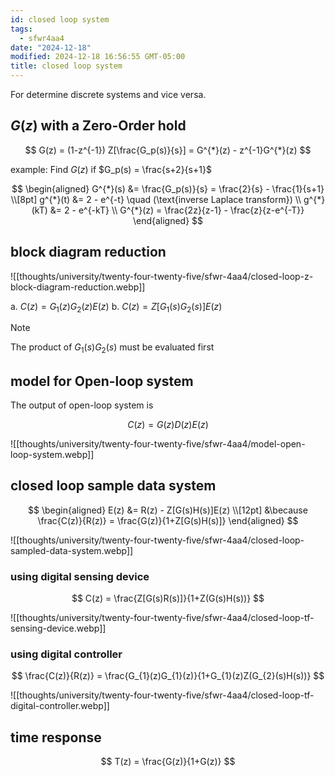 ```yaml
---
id: closed loop system
tags:
  - sfwr4aa4
date: "2024-12-18"
modified: 2024-12-18 16:56:55 GMT-05:00
title: closed loop system
---
```


For determine discrete systems and vice versa.

## $G(z)$ with a Zero-Order hold

$$
G(z) = (1-z^{-1}) Z[\frac{G_p(s)}{s}] = G^{*}(z) - z^{-1}G^{*}(z)
$$

example: Find $G(z)$ if $G_p(s) = \frac{s+2}{s+1}$

$$
\begin{aligned}
G^{*}(s) &= \frac{G_p(s)}{s} = \frac{2}{s} - \frac{1}{s+1} \\[8pt]
g^{*}(t) &= 2 - e^{-t} \quad (\text{inverse Laplace transform}) \\
g^{*}(kT) &= 2 - e^{-kT} \\
G^{*}(z) = \frac{2z}{z-1} - \frac{z}{z-e^{-T}}
\end{aligned}
$$

## block diagram reduction

![[thoughts/university/twenty-four-twenty-five/sfwr-4aa4/closed-loop-z-block-diagram-reduction.webp]]

a. $C(z) = G_1(z) G_2(z) E(z)$
b. $C(z) = Z[G_1(s) G_2(s)]E(z)$

> [!note]
>
> The product of $G_1(s)G_2(s)$ must be evaluated first

## model for Open-loop system

The output of open-loop system is

$$
C(z) = G(z)D(z)E(z)
$$

![[thoughts/university/twenty-four-twenty-five/sfwr-4aa4/model-open-loop-system.webp]]

## closed loop sample data system

$$
\begin{aligned}
E(z) &= R(z) - Z[G(s)H(s)]E(z) \\[12pt]
&\because \frac{C(z)}{R(z)} = \frac{G(z)}{1+Z[G(s)H(s)]}
\end{aligned}
$$

![[thoughts/university/twenty-four-twenty-five/sfwr-4aa4/closed-loop-sampled-data-system.webp]]

### using digital sensing device

$$
C(z) = \frac{Z[G(s)R(s)]}{1+Z(G(s)H(s))}
$$

![[thoughts/university/twenty-four-twenty-five/sfwr-4aa4/closed-loop-tf-sensing-device.webp]]

### using digital controller

$$
\frac{C(z)}{R(z)} = \frac{G_{1}(z)G_{1}(z)}{1+G_{1}(z)Z(G_{2}(s)H(s))}
$$

![[thoughts/university/twenty-four-twenty-five/sfwr-4aa4/closed-loop-tf-digital-controller.webp]]

## time response

$$
T(z) = \frac{G(z)}{1+G(z)}
$$
